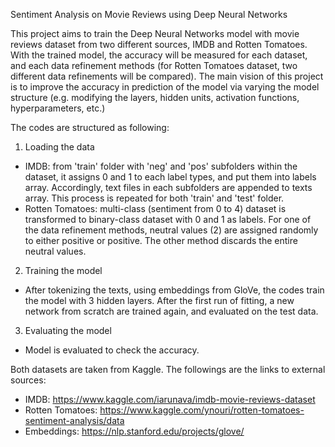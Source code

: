 Sentiment Analysis on Movie Reviews using Deep Neural Networks

This project aims to train the Deep Neural Networks model with movie reviews dataset from two different sources, IMDB
and Rotten Tomatoes. With the trained model, the accuracy will be measured for each dataset, and each data refinement 
methods (for Rotten Tomatoes dataset, two different data refinements will be compared). The main vision of this project
is to improve the accuracy in prediction of the model via varying the model structure (e.g. modifying the layers, hidden
units, activation functions, hyperparameters, etc.)

The codes are structured as following:
1. Loading the data
  - IMDB: from 'train' folder with 'neg' and 'pos' subfolders within the dataset, it assigns 0 and 1 to each label
    types, and put them into labels array. Accordingly, text files in each subfolders are appended to texts array.
    This process is repeated for both 'train' and 'test' folder.
  - Rotten Tomatoes: multi-class (sentiment from 0 to 4) dataset is transformed to binary-class dataset with 0 and 1 
    as labels. For one of the data refinement methods, neutral values (2) are assigned randomly to either positive or 
    positive. The other method discards the entire neutral values. 
2. Training the model 
  - After tokenizing the texts, using embeddings from GloVe, the codes train the model with 3 hidden layers. After the 
    first run of fitting, a new network from scratch are trained again, and evaluated on the test data. 
3. Evaluating the model
  - Model is evaluated to check the accuracy.

Both datasets are taken from Kaggle. The followings are the links to external sources:
- IMDB: https://www.kaggle.com/iarunava/imdb-movie-reviews-dataset
- Rotten Tomatoes: https://www.kaggle.com/ynouri/rotten-tomatoes-sentiment-analysis/data
- Embeddings: https://nlp.stanford.edu/projects/glove/ 
